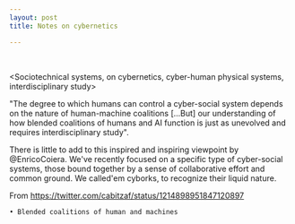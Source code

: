 ```yaml
---
layout: post
title: Notes on cybernetics

---
```


<br>

 
<Sociotechnical systems, on cybernetics, cyber-human physical systems, interdisciplinary study>


"The degree to which humans can control a cyber-social system depends on the nature of human-machine coalitions [...But] our understanding of how blended coalitions of humans and AI function is just as unevolved and requires interdisciplinary study".

There is little to add to this inspired and inspiring viewpoint by @EnricoCoiera. We've recently focused on a specific type of cyber-social systems, those bound together by a sense of collaborative effort and common ground. We called'em cyborks, to recognize their liquid nature.



From <https://twitter.com/cabitzaf/status/1214898951847120897> 

	• Blended coalitions of human and machines
